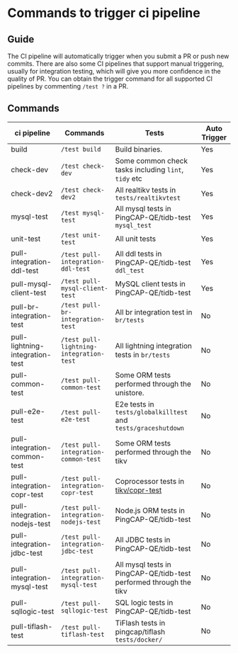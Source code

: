 # Commands to trigger ci pipeline

## Guide

The CI pipeline will automatically trigger when you submit a PR or push new commits. There are also some CI pipelines that support manual triggering, usually for integration testing, which will give you more confidence in the quality of PR. You can obtain the trigger command for all supported CI pipelines by commenting `/test ?` in a PR.

## Commands

| ci pipeline                     | Commands                                | Tests                                                        | Auto Trigger |
| ------------------------------- | --------------------------------------- | ------------------------------------------------------------ | ------------ |
| build                           | `/test build`                           | Build binaries.                                              | Yes          |
| check-dev                       | `/test check-dev`                       | Some common check tasks including `lint`, `tidy` etc         | Yes          |
| check-dev2                      | `/test check-dev2`                      | All realtikv tests in `tests/realtikvtest`                   | Yes          |
| mysql-test                      | `/test mysql-test`                      | All mysql tests in PingCAP-QE/tidb-test `mysql_test`         | Yes          |
| unit-test                       | `/test unit-test`                       | All unit tests                                               | Yes          |
| pull-integration-ddl-test       | `/test pull-integration-ddl-test`       | All ddl tests in PingCAP-QE/tidb-test `ddl_test`             | Yes          |
| pull-mysql-client-test          | `/test pull-mysql-client-test`          | MySQL client tests in PingCAP-QE/tidb-test                   | Yes          |
| pull-br-integration-test        | `/test pull-br-integration-test`        | All br integration test in `br/tests`                        | No           |
| pull-lightning-integration-test | `/test pull-lightning-integration-test` | All lightning integration tests in `br/tests`                | No           |
| pull-common-test                | `/test pull-common-test`                | Some ORM tests performed through the unistore.               | No           |
| pull-e2e-test                   | `/test pull-e2e-test`                   | E2e tests in `tests/globalkilltest` and `tests/graceshutdown` | No           |
| pull-integration-common-test    | `/test pull-integration-common-test`    | Some ORM tests performed through the tikv                    | No           |
| pull-integration-copr-test      | `/test pull-integration-copr-test`      | Coprocessor tests in [tikv/copr-test](https://github.com/tikv/copr-test) | No           |
| pull-integration-nodejs-test    | `/test pull-integration-nodejs-test`    | Node.js ORM tests in PingCAP-QE/tidb-test                    | No           |
| pull-integration-jdbc-test      | `/test pull-integration-jdbc-test`      | All JDBC tests in PingCAP-QE/tidb-test                       | No           |
| pull-integration-mysql-test     | `/test pull-integration-mysql-test`     | All mysql tests in PingCAP-QE/tidb-test performed through the tikv | No           |
| pull-sqllogic-test              | `/test pull-sqllogic-test`              | SQL logic tests in PingCAP-QE/tidb-test                      | No           |
| pull-tiflash-test               | `/test pull-tiflash-test`               | TiFlash tests in pingcap/tiflash `tests/docker/`             | No           |

